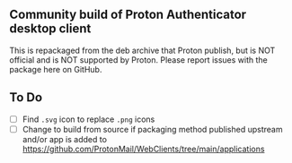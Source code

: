 ## Community build of Proton Authenticator desktop client

This is repackaged from the deb archive that Proton publish, but is NOT official and is NOT supported by Proton.
Please report issues with the package here on GitHub.

## To Do
- [ ] Find `.svg` icon to replace `.png` icons
- [ ] Change to build from source if packaging method published upstream and/or app is added to https://github.com/ProtonMail/WebClients/tree/main/applications
